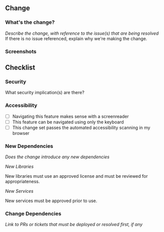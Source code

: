 ## Change

### What's the change?

_Describe the change, with reference to the issue(s) that are being resolved_ If there is no issue referenced, explain why we're making the change.

### Screenshots

## Checklist

### Security

What security implication(s) are there?

### Accessibility

- [ ] Navigating this feature makes sense with a screenreader
- [ ] This feature can be navigated using only the keyboard
- [ ] This change set passes the automated accessibility scanning in my browser

### New Dependencies

_Does the change introduce any new dependencies_

_New Libraries_

New libraries must use an approved license and must be reviewed for appropriateness.

_New Services_

New services must be approved prior to use.

### Change Dependencies

_Link to PRs or tickets that must be deployed or resolved first, if any_
